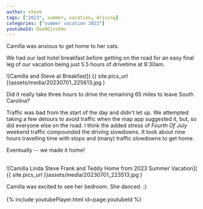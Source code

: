 ```yaml
---
author: steve
tags: ["2023", summer, vacation, driving]
categories: ["summer vacation 2023"]
youtubeId: Doa9OjvzVmc
---
```

Camilla was anxious to get home to her cats.  

We had our last hotel breakfast before getting on the road for an easy final leg of our vacation being just 5.5 hours of drivetime at 9:30am.  

![Camilla and Steve at Breakfast]( {{ site.pics_url }}assets/media/20230701_225613.jpg )
<br/>

Did it really take three hours to drive the remaining 65 miles to leave South Carolina?

Traffic was bad from the start of the day and didn't let up.  We attempted taking a few detours to avoid traffic when the map app suggested it, but, so did everyone else on the road.  I think the added stress of *Fourth Of July* weekend traffic compounded the driving slowdowns.  It took about nine hours travelling time with stops and (many) traffic slowdowns to get home.  

Eventually -- we made it home!  
<br/>

![Camilla Linda Steve Frank and Teddy Home from 2023 Summer Vacation]( {{ site.pics_url }}assets/media/20230701_223513.jpg )
<br/>

Camilla was excited to see her bedroom.  She danced. :)  
<br/>
{% include youtubePlayer.html id=page.youtubeId %}
<br/>
